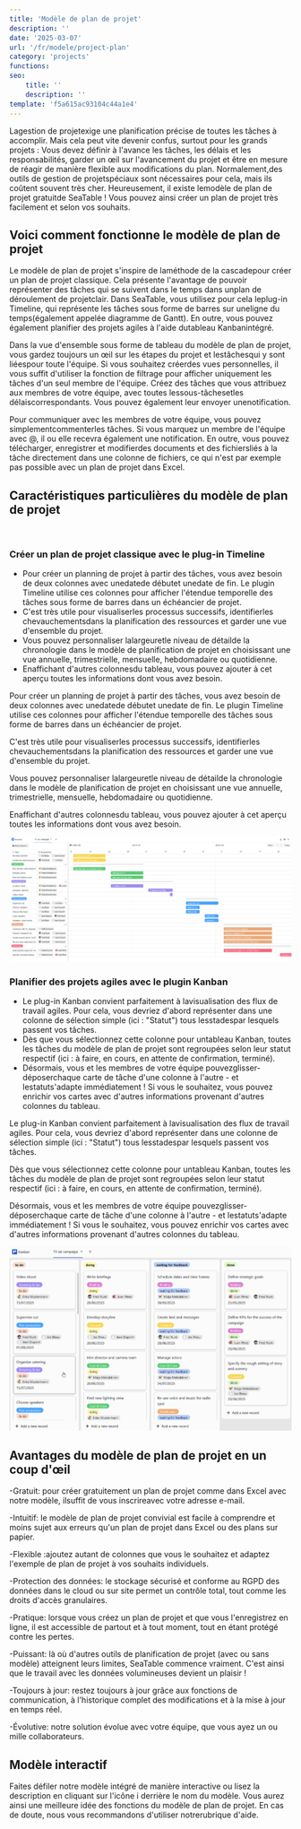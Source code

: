 ```yaml
---
title: 'Modèle de plan de projet'
description: ''
date: '2025-03-07'
url: '/fr/modele/project-plan'
category: 'projects'
functions:
seo:
    title: ''
    description: ''
template: 'f5a615ac93104c44a1e4'
---
```


Lagestion de projetexige une planification précise de toutes les tâches à accomplir. Mais cela peut vite devenir confus, surtout pour les grands projets : Vous devez définir à l'avance les tâches, les délais et les responsabilités, garder un œil sur l'avancement du projet et être en mesure de réagir de manière flexible aux modifications du plan. Normalement,des outils de gestion de projetspéciaux sont nécessaires pour cela, mais ils coûtent souvent très cher. Heureusement, il existe lemodèle de plan de projet gratuitde SeaTable ! Vous pouvez ainsi créer un plan de projet très facilement et selon vos souhaits.

## Voici comment fonctionne le modèle de plan de projet

Le modèle de plan de projet s'inspire de laméthode de la cascadepour créer un plan de projet classique. Cela présente l'avantage de pouvoir représenter des tâches qui se suivent dans le temps dans unplan de déroulement de projetclair. Dans SeaTable, vous utilisez pour cela leplug-in Timeline, qui représente les tâches sous forme de barres sur uneligne du temps(également appelée diagramme de Gantt). En outre, vous pouvez également planifier des projets agiles à l'aide dutableau Kanbanintégré.

Dans la vue d'ensemble sous forme de tableau du modèle de plan de projet, vous gardez toujours un œil sur les étapes du projet et lestâchesqui y sont liéespour toute l'équipe. Si vous souhaitez créerdes vues personnelles, il vous suffit d'utiliser la fonction de filtrage pour afficher uniquement les tâches d'un seul membre de l'équipe. Créez des tâches que vous attribuez aux membres de votre équipe, avec toutes lessous-tâchesetles délaiscorrespondants. Vous pouvez également leur envoyer unenotification.

Pour communiquer avec les membres de votre équipe, vous pouvez simplementcommenterles tâches. Si vous marquez un membre de l'équipe avec @, il ou elle recevra également une notification. En outre, vous pouvez télécharger, enregistrer et modifierdes documents et des fichiersliés à la tâche directement dans une colonne de fichiers, ce qui n'est par exemple pas possible avec un plan de projet dans Excel.

## Caractéristiques particulières du modèle de plan de projet

​

### Créer un plan de projet classique avec le plug-in Timeline

- Pour créer un planning de projet à partir des tâches, vous avez besoin de deux colonnes avec unedatede débutet unedate de fin. Le plugin Timeline utilise ces colonnes pour afficher l'étendue temporelle des tâches sous forme de barres dans un échéancier de projet.
- C'est très utile pour visualiserles processus successifs, identifierles chevauchementsdans la planification des ressources et garder une vue d'ensemble du projet.
- Vous pouvez personnaliser lalargeuretle niveau de détailde la chronologie dans le modèle de planification de projet en choisissant une vue annuelle, trimestrielle, mensuelle, hebdomadaire ou quotidienne.
- Enaffichant d'autres colonnesdu tableau, vous pouvez ajouter à cet aperçu toutes les informations dont vous avez besoin.

Pour créer un planning de projet à partir des tâches, vous avez besoin de deux colonnes avec unedatede débutet unedate de fin. Le plugin Timeline utilise ces colonnes pour afficher l'étendue temporelle des tâches sous forme de barres dans un échéancier de projet.

C'est très utile pour visualiserles processus successifs, identifierles chevauchementsdans la planification des ressources et garder une vue d'ensemble du projet.

Vous pouvez personnaliser lalargeuretle niveau de détailde la chronologie dans le modèle de planification de projet en choisissant une vue annuelle, trimestrielle, mensuelle, hebdomadaire ou quotidienne.

Enaffichant d'autres colonnesdu tableau, vous pouvez ajouter à cet aperçu toutes les informations dont vous avez besoin.

![](images/image-1738858805802.png)

### Planifier des projets agiles avec le plugin Kanban

- Le plug-in Kanban convient parfaitement à lavisualisation des flux de travail agiles. Pour cela, vous devriez d'abord représenter dans une colonne de sélection simple (ici : "Statut") tous lesstadespar lesquels passent vos tâches.
- Dès que vous sélectionnez cette colonne pour untableau Kanban, toutes les tâches du modèle de plan de projet sont regroupées selon leur statut respectif (ici : à faire, en cours, en attente de confirmation, terminé).
- Désormais, vous et les membres de votre équipe pouvezglisser-déposerchaque carte de tâche d'une colonne à l'autre - et lestatuts'adapte immédiatement ! Si vous le souhaitez, vous pouvez enrichir vos cartes avec d'autres informations provenant d'autres colonnes du tableau.

Le plug-in Kanban convient parfaitement à lavisualisation des flux de travail agiles. Pour cela, vous devriez d'abord représenter dans une colonne de sélection simple (ici : "Statut") tous lesstadespar lesquels passent vos tâches.

Dès que vous sélectionnez cette colonne pour untableau Kanban, toutes les tâches du modèle de plan de projet sont regroupées selon leur statut respectif (ici : à faire, en cours, en attente de confirmation, terminé).

Désormais, vous et les membres de votre équipe pouvezglisser-déposerchaque carte de tâche d'une colonne à l'autre - et lestatuts'adapte immédiatement ! Si vous le souhaitez, vous pouvez enrichir vos cartes avec d'autres informations provenant d'autres colonnes du tableau.

![](images/image-1738859281726.gif)

## Avantages du modèle de plan de projet en un coup d'œil

-Gratuit: pour créer gratuitement un plan de projet comme dans Excel avec notre modèle, ilsuffit de vous inscrireavec votre adresse e-mail.

-Intuitif: le modèle de plan de projet convivial est facile à comprendre et moins sujet aux erreurs qu'un plan de projet dans Excel ou des plans sur papier.

-Flexible :ajoutez autant de colonnes que vous le souhaitez et adaptez l'exemple de plan de projet à vos souhaits individuels.

-Protection des données: le stockage sécurisé et conforme au RGPD des données dans le cloud ou sur site permet un contrôle total, tout comme les droits d'accès granulaires.

-Pratique: lorsque vous créez un plan de projet et que vous l'enregistrez en ligne, il est accessible de partout et à tout moment, tout en étant protégé contre les pertes.

-Puissant: là où d'autres outils de planification de projet (avec ou sans modèle) atteignent leurs limites, SeaTable commence vraiment. C'est ainsi que le travail avec les données volumineuses devient un plaisir !

-Toujours à jour: restez toujours à jour grâce aux fonctions de communication, à l'historique complet des modifications et à la mise à jour en temps réel.

-Évolutive: notre solution évolue avec votre équipe, que vous ayez un ou mille collaborateurs.

## Modèle interactif

Faites défiler notre modèle intégré de manière interactive ou lisez la description en cliquant sur l'icône i derrière le nom du modèle. Vous aurez ainsi une meilleure idée des fonctions du modèle de plan de projet. En cas de doute, nous vous recommandons d'utiliser notrerubrique d'aide.
